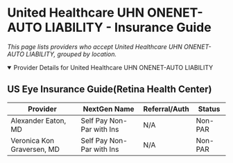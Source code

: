 # United Healthcare UHN ONENET-AUTO LIABILITY - Insurance Guide

*This page lists providers who accept United Healthcare UHN ONENET-AUTO LIABILITY, grouped by location.*

<details open><summary>Provider Details for United Healthcare UHN ONENET-AUTO LIABILITY</summary>

## US Eye Insurance Guide(Retina Health Center)

| Provider | NextGen Name | Referral/Auth | Status |
|----------|-------------|--------------|--------|
| Alexander Eaton, MD | Self Pay Non-Par with Ins | N/A | Non-PAR |
| Veronica Kon Graversen, MD | Self Pay Non-Par with Ins | N/A | Non-PAR |

</details>

